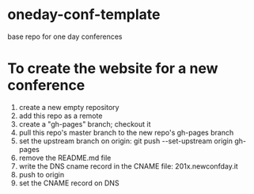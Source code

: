 oneday-conf-template
====================

base repo for one day conferences

To create the website for a new conference
==========================================
1. create a new empty repository
2. add this repo as a remote
3. create a "gh-pages" branch; checkout it
4. pull this repo's master branch to the new repo's gh-pages branch
5. set the upstream branch on origin: git push --set-upstream origin gh-pages
6. remove the README.md file
7. write the DNS cname record in the CNAME file: 201x.newconfday.it
8. push to origin
9. set the CNAME record on DNS
